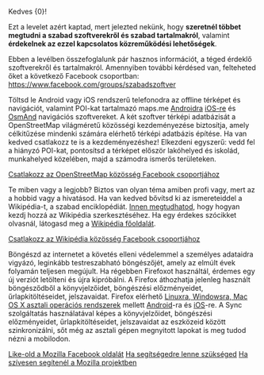 ﻿Kedves {0}!


Ezt a levelet azért kaptad, mert jelezted nekünk, hogy **szeretnél többet megtudni a szabad szoftverekről és szabad tartalmakról**, valamint **érdekelnek az ezzel kapcsolatos közreműködési lehetőségek**.


Ebben a levélben összefoglalunk pár hasznos információt, a téged érdeklő szoftverekről és tartalmakról. Amennyiben további kérdésed van, felteheted őket a következő Facebook csoportban: <https://www.facebook.com/groups/szabadszoftver>


Töltsd le Android vagy iOS rendszerű telefonodra az offline térképet és navigációt, valamint POI-kat tartalmazó maps.me [Androidra](https://play.google.com/store/apps/details?id=com.mapswithme.maps.pro&hl=hu) [iOS-re](https://itunes.apple.com/hu/app/id510623322) és [OsmAnd](https://play.google.com/store/apps/details?id=net.osmand&hl=hu) navigációs szoftvereket. A két szoftver térképi adatbázisát a OpenStreetMap világméretű közösségi kezdeményezése biztosítja, amely célkitűzése mindenki számára elérhető térképi adatbázis építése. Ha van kedved csatlakozz te is a kezdeményezéshez! Elkezdeni egyszerű: vedd fel a hiányzó POI-kat, pontosítsd a térképet először lakóhelyed és iskolád, munkahelyed közelében, majd a számodra ismerős területeken.

[Csatlakozz az OpenStreetMap közösség Facebook csoportjához](https://www.facebook.com/groups/osm.hu)


Te miben vagy a legjobb? Biztos van olyan téma amiben profi vagy, mert az a hobbid vagy a hivatásod. Ha van kedved bővítsd ki az ismereteiddel a Wikipédia-t, a szabad enciklopédiát. [Innen megtudhatod](https://hu.wikipedia.org/wiki/Wikip%C3%A9dia:Az_els%C5%91_l%C3%A9p%C3%A9sek), hogy hogyan kezdj hozzá az Wikipédia szerkesztéséhez. Ha egy érdekes szócikket olvasnál, látogasd meg a [Wikipédia főoldalát](https://hu.wikipedia.org/wiki/Kezd%C5%91lap).

[Csatlakozz az Wikipédia közösség Facebook csoportjához](https://www.facebook.com/groups/magyar.wikipedia)


Böngészd az internetet a követés elleni védelemmel a személyes adataidra vigyázó, leginkább testreszabható böngészőjét, amely az elmúlt évek folyamán teljesen megújult. Ha régebben Firefoxot használtál, érdemes egy új verziót letölteni és újra kipróbálni. A Firefox áthozhatja jelenleg használt böngésződből a könyvjelzőidet, böngészési előzményeidet, űrlapkitöltéseidet, jelszavaidat. Firefox elérhető [Linuxra, Windowsra, Mac OS X asztali operációs rendszerek](https://www.mozilla.org/en-US/firefox/all/#hu) mellett [Android](https://www.mozilla.org/hu/firefox/android/)-ra és [iOS](https://itunes.apple.com/hu/app/firefox-web-browser/id989804926)-re. A Sync szolgáltatás használatával képes a  könyvjelzőidet, böngészési előzményeidet, űrlapkitöltéseidet, jelszavaidat az eszközeid között szinkronizálni, sőt még az asztali gépen megnyitott lapokat is meg tudod nézni a mobilodon.

[Like-old a Mozilla Facebook oldalát](https://www.facebook.com/MozillaHU)
[Ha segítségedre lenne szükséged](https://support.mozilla.org/hu/)
[Ha szívesen segítenél a Mozilla projektben](https://www.facebook.com/groups/mobilizerhungary)

